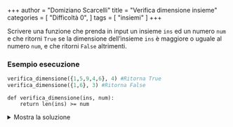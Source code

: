 +++
author = "Domiziano Scarcelli"
title = "Verifica dimensione insieme"
categories = [
    "Difficoltà 0",
]
tags = [
    "insiemi"
]
+++

Scrivere una funzione che prenda in input un insieme `ins` ed un numero `num` e che ritorni `True` se la dimensione dell’insieme `ins` è maggiore o uguale al numero `num`, e che ritorni `False` altrimenti.

### Esempio esecuzione

```python
verifica_dimensione({1,5,9,4,6}, 4) #Ritorna True
verifica_dimensione({1,6}, 3) #Ritorna False
```

```
def verifica_dimensione(ins, num):
    return len(ins) >= num
```
<details>
<summary>Mostra la soluzione</summary>

```python
# Mantiene l’ordine delle lettere nella lista
def verifica_dimensione(ins, num):
    return len(ins) >= num
```

</details>
